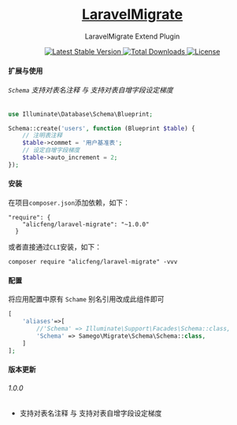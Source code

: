 <h1 align="center">
  <a href="https://github.com/alicfeng/laravel-migrate">
    LaravelMigrate
  </a>
</h1>
<p align="center">
  LaravelMigrate Extend Plugin
</p>
<p align="center">
  <a href="https://packagist.org/packages/alicfeng/laravel-migrate">
    <img src="https://poser.pugx.org/alicfeng/laravel-migrate/v/stable.svg" alt="Latest Stable Version">
  </a>
  <a href="https://packagist.org/packages/alicfeng/laravel-migrate">
    <img src="https://poser.pugx.org/alicfeng/laravel-migrate/d/total.svg" alt="Total Downloads">
  </a>
  <a href="https://packagist.org/packages/alicfeng/laravel-migrate">
    <img src="https://poser.pugx.org/alicfeng/laravel-migrate/license.svg" alt="License">
  </a>
</p>


#### 扩展与使用
###### `Schema` 支持对表名注释 与 支持对表自增字段设定梯度
```php
use Illuminate\Database\Schema\Blueprint;

Schema::create('users', function (Blueprint $table) {
    // 注明表注释
    $table->commet = '用户基准表';
    // 设定自增字段梯度
    $table->auto_increment = 2;
});
```


#### 安装

在项目`composer.json`添加依赖，如下：

```
"require": {
    "alicfeng/laravel-migrate": "~1.0.0"
  }
```

或者直接通过`CLI`安装，如下：

```shell
composer require "alicfeng/laravel-migrate" -vvv
```

#### 配置
将应用配置中原有 `Schame` 别名引用改成此组件即可
```php
[
    'aliases'=>[
        //'Schema' => Illuminate\Support\Facades\Schema::class,
        'Schema' => Samego\Migrate\Schema\Schema::class,
    ]
];

```

#### 版本更新
###### 1.0.0
- 支持对表名注释 与 支持对表自增字段设定梯度

